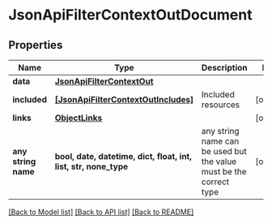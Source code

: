 # JsonApiFilterContextOutDocument


## Properties
Name | Type | Description | Notes
------------ | ------------- | ------------- | -------------
**data** | [**JsonApiFilterContextOut**](JsonApiFilterContextOut.md) |  | 
**included** | [**[JsonApiFilterContextOutIncludes]**](JsonApiFilterContextOutIncludes.md) | Included resources | [optional] 
**links** | [**ObjectLinks**](ObjectLinks.md) |  | [optional] 
**any string name** | **bool, date, datetime, dict, float, int, list, str, none_type** | any string name can be used but the value must be the correct type | [optional]

[[Back to Model list]](../README.md#documentation-for-models) [[Back to API list]](../README.md#documentation-for-api-endpoints) [[Back to README]](../README.md)



